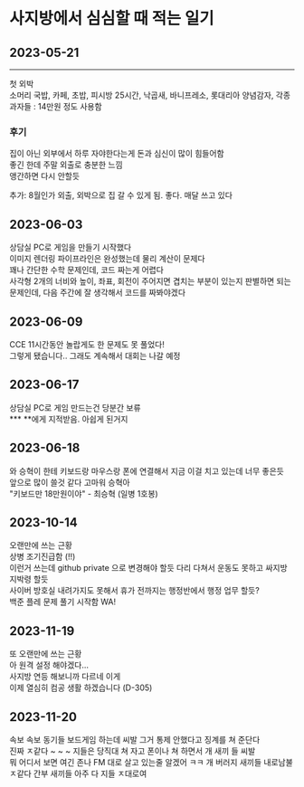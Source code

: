 # 사지방에서 심심할 때 적는 일기

## 2023-05-21 
---
첫 외박   
소머리 국밥, 카페, 초밥, 피시방 25시간, 낙곱새, 바니프레소, 롯대리아 양념감자, 각종 과자들 : 14만원 정도 사용함   

### 후기 
집이 아닌 외부에서 하루 자야한다는게 돈과 심신이 많이 힘들어함   
좋긴 한데 주말 외출로 충분한 느낌   
앵간하면 다시 안할듯
   
추가: 8월인가 외출, 외박으로 집 갈 수 있게 됨. 
좋다. 매달 쓰고 있다

## 2023-06-03
상담실 PC로 게임을 만들기 시작했다   
이미지 렌더링 파이프라인은 완성했는데 물리 계산이 문제다   
꽤나 간단한 수학 문제인데, 코드 짜는게 어렵다   
사각형 2개의 너비와 높이, 좌표, 회전이 주어지면 겹치는 부분이 있는지 판별하면 되는 문제인데, 다음 주간에 잘 생각해서 코드를 짜봐야겠다   

## 2023-06-09
CCE 11시간동안 놀랍게도 한 문제도 못 풀었다!   
그렇게 됐습니다.. 그래도 계속해서 대회는 나갈 예정 

## 2023-06-17
상담실 PC로 게임 만드는건 당분간 보류   
*** **에게 지적받음. 아쉽게 된거지

## 2023-06-18
와 승혁이 한테 키보드랑 마우스랑 폰에 연결해서 지금 이걸 치고 있는데 너무 좋은듯   
앞으로 많이 쓸것 같다 고마워 승혁아   
"키보드만 18만원이야" - 최승혁 (일병 1호봉)   

## 2023-10-14
오랜만에 쓰는 근황   
상병 조기진급함 (!!)   
이런거 쓰는데 github private 으로 변경해야 할듯
다리 다쳐서 운동도 못하고 싸지방 지박령 할듯   
사이버 방호실 내려가지도 못해서 휴가 전까지는 행정반에서 행정 업무 할듯?   
백준 플레 문제 풀기 시작함 WA!   

## 2023-11-19
또 오랜만에 쓰는 근황   
아 원격 설정 해야겠다...   
사지방 연등 해보니까 다르네 이게   
이제 열심히 컴공 생활 하겠습니다 (D-305)   

## 2023-11-20
속보 속보 동기들 보드게임 하는데 씨발 그거 통제 안했다고 징계를 쳐 준단다   
진짜 ㅈ같다 ~ ~ ~ 지들은 당직대 쳐 자고 폰이나 쳐 하면서 개 새끼 들 씨발   
뭐 어디서 보면 여긴 존나 FM 대로 살고 있는줄 알겠어 ㅋㅋ 개 버러지 새끼들 
내로남불 ㅈ같다 간부 새끼들 아주 다 지들 ㅈ대로여   
